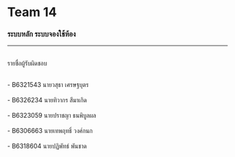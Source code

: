 # Team 14
### ระบบหลัก ระบบจองใช้ห้อง
<hr/>
<br/> รายชื่อผู้รับผิดชอบ </br>

</br> - B6321543 นายวสุธา เศรษฐบุตร </br>
</br> - B6326234 นายทิวากร สีมาเกิด </br>
</br> - B6323059 นายปราชญา ธนพิบูลผล </br>
</br> - B6306663 นายเทพฤทธิ์ วงศ์กนก </br>
</br> - B6318604 นายปฏิพัทธ์ พันชาด </br>